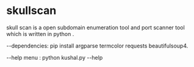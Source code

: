 # skullscan
skull scan is a open subdomain enumeration tool and port scanner tool which is written in python .

--dependencies:
pip install argparse termcolor requests beautifulsoup4.

--help menu :
python kushal.py --help 

